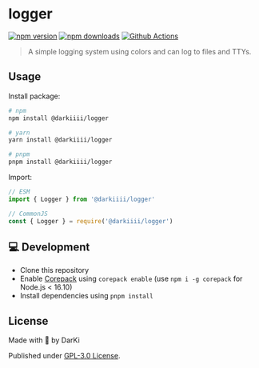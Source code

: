 # logger

[![npm version][npm-version-src]][npm-version-href]
[![npm downloads][npm-downloads-src]][npm-downloads-href]
[![Github Actions][github-actions-src]][github-actions-href]

> A simple logging system using colors and can log to files and TTYs.

## Usage

Install package:

```sh
# npm
npm install @darkiiii/logger

# yarn
yarn install @darkiiii/logger

# pnpm
pnpm install @darkiiii/logger
```

Import:

```js
// ESM
import { Logger } from '@darkiiii/logger'

// CommonJS
const { Logger } = require('@darkiiii/logger')
```

## 💻 Development

- Clone this repository
- Enable [Corepack](https://github.com/nodejs/corepack) using `corepack enable` (use `npm i -g corepack` for Node.js < 16.10)
- Install dependencies using `pnpm install`

## License

Made with 💛 by DarKi

Published under [GPL-3.0 License](./LICENSE).

<!-- Badges -->
[npm-version-src]: https://img.shields.io/npm/v/@darkiiii/logger
[npm-version-href]: https://npmjs.com/package/@darkiiii/logger

[npm-downloads-src]: https://img.shields.io/npm/dm/@darkiiii/logger
[npm-downloads-href]: https://npmjs.com/package/@darkiiii/logger

[github-actions-src]: https://img.shields.io/github/workflow/status/darkiiii/logger/build/main
[github-actions-href]: https://github.com/darkiiii/logger/actions?query=workflow%3Abuild
